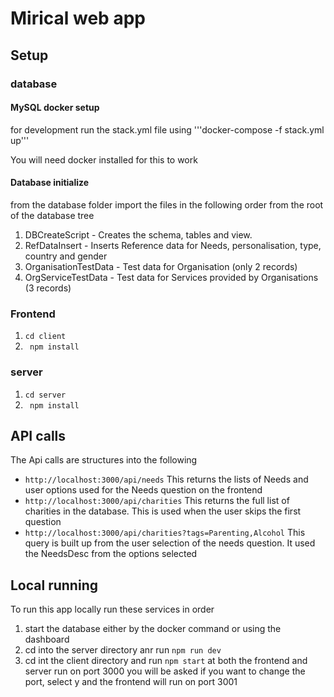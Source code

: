 # Mirical web app

## Setup

### database

#### MySQL docker setup

for development run the stack.yml file using
'''docker-compose -f stack.yml up'''

You will need docker installed for this to work

#### Database initialize

from the database folder import the files in the following order from the root of the database tree

1. DBCreateScript - Creates the schema, tables and view.
2. RefDataInsert - Inserts Reference data for Needs, personalisation, type, country and gender
3. OrganisationTestData - Test data for Organisation (only 2 records)
4. OrgServiceTestData - Test data for Services provided by Organisations (3 records)

### Frontend

1. `cd client`
2. ` npm install`

### server

1. `cd server`
2. ` npm install`

## API calls

The Api calls are structures into the following

- `http://localhost:3000/api/needs` This returns the lists of Needs and user options used for the Needs question on the frontend
- `http://localhost:3000/api/charities` This returns the full list of charities in the database. This is used when the user skips the first question
- `http://localhost:3000/api/charities?tags=Parenting,Alcohol` This query is built up from the user selection of the needs question. It used the NeedsDesc from the options selected

## Local running

To run this app locally run these services in order

1. start the database either by the docker command or using the dashboard
2. cd into the server directory anr run `npm run dev`
3. cd int the client directory and run `npm start` at both the frontend and server run on port 3000 you will be asked if you want to change the port, select y and the frontend will run on port 3001

